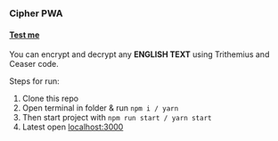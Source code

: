 ### Cipher PWA

#### [Test me](https://ceaser-cipher.vercel.app/)

You can encrypt and decrypt any **ENGLISH TEXT** using Trithemius and Ceaser code.

Steps for run:

1. Clone this repo
2. Open terminal in folder & run `npm i / yarn`
3. Then start project with `npm run start / yarn start`
4. Latest open [localhost:3000](http://localhost:3000)

